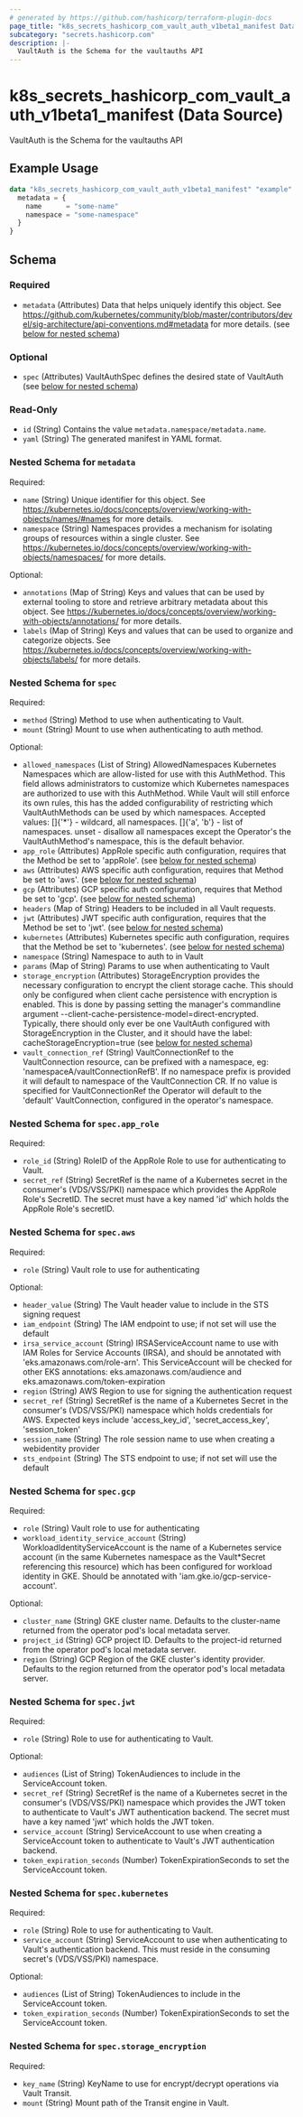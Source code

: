 ```yaml
---
# generated by https://github.com/hashicorp/terraform-plugin-docs
page_title: "k8s_secrets_hashicorp_com_vault_auth_v1beta1_manifest Data Source - terraform-provider-k8s"
subcategory: "secrets.hashicorp.com"
description: |-
  VaultAuth is the Schema for the vaultauths API
---
```


# k8s_secrets_hashicorp_com_vault_auth_v1beta1_manifest (Data Source)

VaultAuth is the Schema for the vaultauths API

## Example Usage

```terraform
data "k8s_secrets_hashicorp_com_vault_auth_v1beta1_manifest" "example" {
  metadata = {
    name      = "some-name"
    namespace = "some-namespace"
  }
}
```

<!-- schema generated by tfplugindocs -->
## Schema

### Required

- `metadata` (Attributes) Data that helps uniquely identify this object. See https://github.com/kubernetes/community/blob/master/contributors/devel/sig-architecture/api-conventions.md#metadata for more details. (see [below for nested schema](#nestedatt--metadata))

### Optional

- `spec` (Attributes) VaultAuthSpec defines the desired state of VaultAuth (see [below for nested schema](#nestedatt--spec))

### Read-Only

- `id` (String) Contains the value `metadata.namespace/metadata.name`.
- `yaml` (String) The generated manifest in YAML format.

<a id="nestedatt--metadata"></a>
### Nested Schema for `metadata`

Required:

- `name` (String) Unique identifier for this object. See https://kubernetes.io/docs/concepts/overview/working-with-objects/names/#names for more details.
- `namespace` (String) Namespaces provides a mechanism for isolating groups of resources within a single cluster. See https://kubernetes.io/docs/concepts/overview/working-with-objects/namespaces/ for more details.

Optional:

- `annotations` (Map of String) Keys and values that can be used by external tooling to store and retrieve arbitrary metadata about this object. See https://kubernetes.io/docs/concepts/overview/working-with-objects/annotations/ for more details.
- `labels` (Map of String) Keys and values that can be used to organize and categorize objects. See https://kubernetes.io/docs/concepts/overview/working-with-objects/labels/ for more details.


<a id="nestedatt--spec"></a>
### Nested Schema for `spec`

Required:

- `method` (String) Method to use when authenticating to Vault.
- `mount` (String) Mount to use when authenticating to auth method.

Optional:

- `allowed_namespaces` (List of String) AllowedNamespaces Kubernetes Namespaces which are allow-listed for use with this AuthMethod. This field allows administrators to customize which Kubernetes namespaces are authorized to use with this AuthMethod. While Vault will still enforce its own rules, this has the added configurability of restricting which VaultAuthMethods can be used by which namespaces. Accepted values: []{'*'} - wildcard, all namespaces. []{'a', 'b'} - list of namespaces. unset - disallow all namespaces except the Operator's the VaultAuthMethod's namespace, this is the default behavior.
- `app_role` (Attributes) AppRole specific auth configuration, requires that the Method be set to 'appRole'. (see [below for nested schema](#nestedatt--spec--app_role))
- `aws` (Attributes) AWS specific auth configuration, requires that Method be set to 'aws'. (see [below for nested schema](#nestedatt--spec--aws))
- `gcp` (Attributes) GCP specific auth configuration, requires that Method be set to 'gcp'. (see [below for nested schema](#nestedatt--spec--gcp))
- `headers` (Map of String) Headers to be included in all Vault requests.
- `jwt` (Attributes) JWT specific auth configuration, requires that the Method be set to 'jwt'. (see [below for nested schema](#nestedatt--spec--jwt))
- `kubernetes` (Attributes) Kubernetes specific auth configuration, requires that the Method be set to 'kubernetes'. (see [below for nested schema](#nestedatt--spec--kubernetes))
- `namespace` (String) Namespace to auth to in Vault
- `params` (Map of String) Params to use when authenticating to Vault
- `storage_encryption` (Attributes) StorageEncryption provides the necessary configuration to encrypt the client storage cache. This should only be configured when client cache persistence with encryption is enabled. This is done by passing setting the manager's commandline argument --client-cache-persistence-model=direct-encrypted. Typically, there should only ever be one VaultAuth configured with StorageEncryption in the Cluster, and it should have the label: cacheStorageEncryption=true (see [below for nested schema](#nestedatt--spec--storage_encryption))
- `vault_connection_ref` (String) VaultConnectionRef to the VaultConnection resource, can be prefixed with a namespace, eg: 'namespaceA/vaultConnectionRefB'. If no namespace prefix is provided it will default to namespace of the VaultConnection CR. If no value is specified for VaultConnectionRef the Operator will default to the 'default' VaultConnection, configured in the operator's namespace.

<a id="nestedatt--spec--app_role"></a>
### Nested Schema for `spec.app_role`

Required:

- `role_id` (String) RoleID of the AppRole Role to use for authenticating to Vault.
- `secret_ref` (String) SecretRef is the name of a Kubernetes secret in the consumer's (VDS/VSS/PKI) namespace which provides the AppRole Role's SecretID. The secret must have a key named 'id' which holds the AppRole Role's secretID.


<a id="nestedatt--spec--aws"></a>
### Nested Schema for `spec.aws`

Required:

- `role` (String) Vault role to use for authenticating

Optional:

- `header_value` (String) The Vault header value to include in the STS signing request
- `iam_endpoint` (String) The IAM endpoint to use; if not set will use the default
- `irsa_service_account` (String) IRSAServiceAccount name to use with IAM Roles for Service Accounts (IRSA), and should be annotated with 'eks.amazonaws.com/role-arn'. This ServiceAccount will be checked for other EKS annotations: eks.amazonaws.com/audience and eks.amazonaws.com/token-expiration
- `region` (String) AWS Region to use for signing the authentication request
- `secret_ref` (String) SecretRef is the name of a Kubernetes Secret in the consumer's (VDS/VSS/PKI) namespace which holds credentials for AWS. Expected keys include 'access_key_id', 'secret_access_key', 'session_token'
- `session_name` (String) The role session name to use when creating a webidentity provider
- `sts_endpoint` (String) The STS endpoint to use; if not set will use the default


<a id="nestedatt--spec--gcp"></a>
### Nested Schema for `spec.gcp`

Required:

- `role` (String) Vault role to use for authenticating
- `workload_identity_service_account` (String) WorkloadIdentityServiceAccount is the name of a Kubernetes service account (in the same Kubernetes namespace as the Vault*Secret referencing this resource) which has been configured for workload identity in GKE. Should be annotated with 'iam.gke.io/gcp-service-account'.

Optional:

- `cluster_name` (String) GKE cluster name. Defaults to the cluster-name returned from the operator pod's local metadata server.
- `project_id` (String) GCP project ID. Defaults to the project-id returned from the operator pod's local metadata server.
- `region` (String) GCP Region of the GKE cluster's identity provider. Defaults to the region returned from the operator pod's local metadata server.


<a id="nestedatt--spec--jwt"></a>
### Nested Schema for `spec.jwt`

Required:

- `role` (String) Role to use for authenticating to Vault.

Optional:

- `audiences` (List of String) TokenAudiences to include in the ServiceAccount token.
- `secret_ref` (String) SecretRef is the name of a Kubernetes secret in the consumer's (VDS/VSS/PKI) namespace which provides the JWT token to authenticate to Vault's JWT authentication backend. The secret must have a key named 'jwt' which holds the JWT token.
- `service_account` (String) ServiceAccount to use when creating a ServiceAccount token to authenticate to Vault's JWT authentication backend.
- `token_expiration_seconds` (Number) TokenExpirationSeconds to set the ServiceAccount token.


<a id="nestedatt--spec--kubernetes"></a>
### Nested Schema for `spec.kubernetes`

Required:

- `role` (String) Role to use for authenticating to Vault.
- `service_account` (String) ServiceAccount to use when authenticating to Vault's authentication backend. This must reside in the consuming secret's (VDS/VSS/PKI) namespace.

Optional:

- `audiences` (List of String) TokenAudiences to include in the ServiceAccount token.
- `token_expiration_seconds` (Number) TokenExpirationSeconds to set the ServiceAccount token.


<a id="nestedatt--spec--storage_encryption"></a>
### Nested Schema for `spec.storage_encryption`

Required:

- `key_name` (String) KeyName to use for encrypt/decrypt operations via Vault Transit.
- `mount` (String) Mount path of the Transit engine in Vault.
